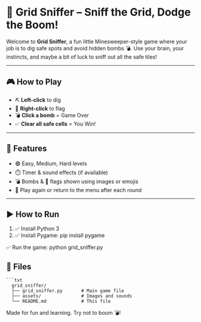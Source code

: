 # 🧨 Grid Sniffer – Sniff the Grid, Dodge the Boom!

Welcome to **Grid Sniffer**, a fun little Minesweeper-style game where your job is to dig safe spots and avoid hidden bombs 💣. Use your brain, your instincts, and maybe a bit of luck to sniff out all the safe tiles!

---

## 🎮 How to Play

- ⛏️ **Left-click** to dig  
- 🚩 **Right-click** to flag  
- 💣 **Click a bomb** = Game Over  
- ✅ **Clear all safe cells** = You Win!  

---

## 🔧 Features

- 🟢 Easy, Medium, Hard levels  
- ⏱️ Timer & sound effects (if available)  
- 💣 Bombs & 🚩 flags shown using images or emojis  
- 🔁 Play again or return to the menu after each round  

---

## ▶️ How to Run

1. ✅ Install Python 3  
2. ✅ Install Pygame: pip install pygame
   
✅ Run the game: python grid_sniffer.py

## 📁 Files
    ```txt
      grid_sniffer/
      ├── grid_sniffer.py       # Main game file
      ├── assets/               # Images and sounds
      └── README.md             # This file
      
Made for fun and learning. Try not to boom 💣!

      



